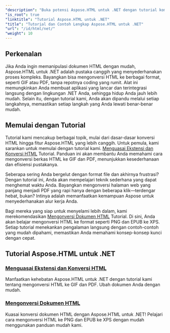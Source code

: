 ```yaml
---
"description": "Buka potensi Aspose.HTML untuk .NET dengan tutorial komprehensif tentang konversi dan ekstensi dokumen yang dirancang untuk pengembang dan penggemar."
"is_root": true
"linktitle": "Tutorial Aspose.HTML untuk .NET"
"title": "Tutorial dan Contoh Lengkap Aspose.HTML untuk .NET"
"url": "/id/html/net/"
"weight": 10
---
```


## Perkenalan

Jika Anda ingin memanipulasi dokumen HTML dengan mudah, Aspose.HTML untuk .NET adalah pustaka canggih yang menyederhanakan proses kompleks. Bayangkan bisa mengonversi HTML ke berbagai format, seperti GIF atau PDF, tanpa repotnya coding yang rumit. Alat ini memungkinkan Anda membuat aplikasi yang lancar dan terintegrasi langsung dengan lingkungan .NET Anda, sehingga hidup Anda jauh lebih mudah. Selain itu, dengan tutorial kami, Anda akan dipandu melalui setiap langkahnya, memastikan setiap langkah yang Anda lewati benar-benar mudah.

## Memulai dengan Tutorial

Tutorial kami mencakup berbagai topik, mulai dari dasar-dasar konversi HTML hingga fitur Aspose.HTML yang lebih canggih. Untuk pemula, kami sarankan untuk memulai dengan tutorial kami. [Menguasai Ekstensi dan Konversi HTML](./mastering-html-extensions-and-conversions/) Tutorial. Panduan ini akan membantu Anda memahami cara mengonversi berkas HTML ke GIF dan PDF, menunjukkan kesederhanaan dan efisiensi pustakanya. 

Seberapa sering Anda bergelut dengan format file dan akhirnya frustrasi? Dengan tutorial ini, Anda akan mempelajari teknik sederhana yang dapat menghemat waktu Anda. Bayangkan mengonversi halaman web yang panjang menjadi PDF yang rapi hanya dengan beberapa klik—terdengar hebat, bukan? Intinya adalah memanfaatkan kemampuan Aspose untuk menyederhanakan alur kerja Anda.

Bagi mereka yang siap untuk menyelami lebih dalam, kami merekomendasikan [Mengonversi Dokumen HTML](./converting-html-documents/) Tutorial. Di sini, Anda akan belajar mengonversi HTML ke format seperti PNG dan EPUB ke XPS. Setiap tutorial menekankan pengalaman langsung dengan contoh-contoh yang mudah dipahami, memastikan Anda memahami konsep-konsep kunci dengan cepat. 

## Tutorial Aspose.HTML untuk .NET
### [Menguasai Ekstensi dan Konversi HTML](./mastering-html-extensions-and-conversions/)
Manfaatkan kehebatan Aspose.HTML untuk .NET dengan tutorial kami tentang mengonversi HTML ke GIF dan PDF. Ubah dokumen Anda dengan mudah.
### [Mengonversi Dokumen HTML](./converting-html-documents/)
Kuasai konversi dokumen HTML dengan Aspose.HTML untuk .NET! Pelajari cara mengonversi HTML ke PNG dan EPUB ke XPS dengan mudah menggunakan panduan mudah kami.